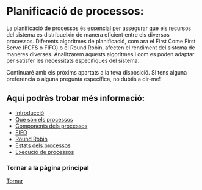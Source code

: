 # Planificació de processos: 

La planificació de processos és essencial per assegurar que els recursos del sistema es distribueixin de manera eficient entre els diversos processos. Diferents algoritmes de planificació, com ara el First Come First Serve (FCFS o FIFO) o el Round Robin, afecten el rendiment del sistema de maneres diverses. Analitzarem aquests algoritmes i com es poden adaptar per satisfer les necessitats específiques del sistema.

Continuaré amb els pròxims apartats a la teva disposició. Si tens alguna preferència o alguna pregunta específica, no dubtis a dir-me!

## Aquí podràs trobar més informació:
- [Introducció](01%CC%A3_Introduccio.md)
- [Què són els processos](02_Que_son_els_processos.md)
- [Components dels processos](03_Components_processos.md)
- [FIFO](05_FIFO.md)
- [Round Robin](06_Round_Robin.md)
- [Estats dels processos](07_Estats_processos.md)
- [Execució de processos](08_Execucio_processos.md)

### Tornar a la pàgina principal

[Tornar](../../README.md)